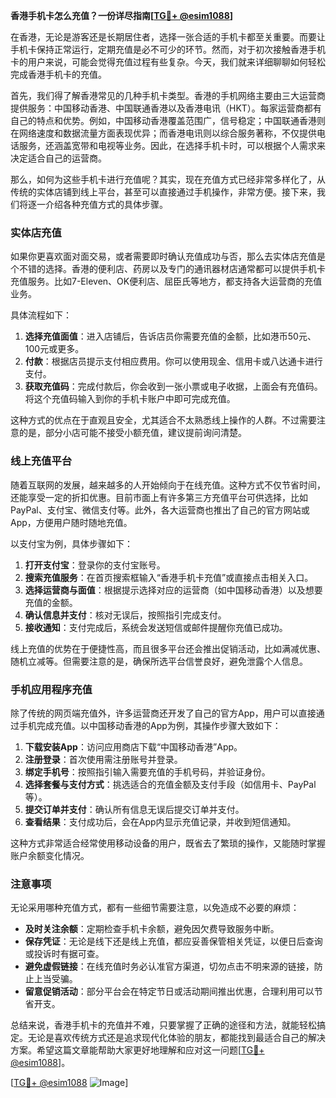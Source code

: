 **香港手机卡怎么充值？一份详尽指南[[TG💪+ @esim1088](https://t.me/s/esim1088)]**

在香港，无论是游客还是长期居住者，选择一张合适的手机卡都至关重要。而要让手机卡保持正常运行，定期充值是必不可少的环节。然而，对于初次接触香港手机卡的用户来说，可能会觉得充值过程有些复杂。今天，我们就来详细聊聊如何轻松完成香港手机卡的充值。

首先，我们得了解香港常见的几种手机卡类型。香港的手机网络主要由三大运营商提供服务：中国移动香港、中国联通香港以及香港电讯（HKT）。每家运营商都有自己的特点和优势。例如，中国移动香港覆盖范围广，信号稳定；中国联通香港则在网络速度和数据流量方面表现优异；而香港电讯则以综合服务著称，不仅提供电话服务，还涵盖宽带和电视等业务。因此，在选择手机卡时，可以根据个人需求来决定适合自己的运营商。

那么，如何为这些手机卡进行充值呢？其实，现在充值方式已经非常多样化了，从传统的实体店铺到线上平台，甚至可以直接通过手机操作，非常方便。接下来，我们将逐一介绍各种充值方式的具体步骤。

### 实体店充值

如果你更喜欢面对面交易，或者需要即时确认充值成功与否，那么去实体店充值是个不错的选择。香港的便利店、药房以及专门的通讯器材店通常都可以提供手机卡充值服务。比如7-Eleven、OK便利店、屈臣氏等地方，都支持各大运营商的充值业务。

具体流程如下：
1. **选择充值面值**：进入店铺后，告诉店员你需要充值的金额，比如港币50元、100元或更多。
2. **付款**：根据店员提示支付相应费用。你可以使用现金、信用卡或八达通卡进行支付。
3. **获取充值码**：完成付款后，你会收到一张小票或电子收据，上面会有充值码。将这个充值码输入到你的手机卡账户中即可完成充值。

这种方式的优点在于直观且安全，尤其适合不太熟悉线上操作的人群。不过需要注意的是，部分小店可能不接受小额充值，建议提前询问清楚。

### 线上充值平台

随着互联网的发展，越来越多的人开始倾向于在线充值。这种方式不仅节省时间，还能享受一定的折扣优惠。目前市面上有许多第三方充值平台可供选择，比如PayPal、支付宝、微信支付等。此外，各大运营商也推出了自己的官方网站或App，方便用户随时随地充值。

以支付宝为例，具体步骤如下：
1. **打开支付宝**：登录你的支付宝账号。
2. **搜索充值服务**：在首页搜索框输入“香港手机卡充值”或直接点击相关入口。
3. **选择运营商与面值**：根据提示选择对应的运营商（如中国移动香港）以及想要充值的金额。
4. **确认信息并支付**：核对无误后，按照指引完成支付。
5. **接收通知**：支付完成后，系统会发送短信或邮件提醒你充值已成功。

线上充值的优势在于便捷性高，而且很多平台还会推出促销活动，比如满减优惠、随机立减等。但需要注意的是，确保所选平台信誉良好，避免泄露个人信息。

### 手机应用程序充值

除了传统的网页端充值外，许多运营商还开发了自己的官方App，用户可以直接通过手机完成充值。以中国移动香港的App为例，其操作步骤大致如下：
1. **下载安装App**：访问应用商店下载“中国移动香港”App。
2. **注册登录**：首次使用需注册账号并登录。
3. **绑定手机号**：按照指引输入需要充值的手机号码，并验证身份。
4. **选择套餐与支付方式**：挑选适合的充值金额及支付手段（如信用卡、PayPal等）。
5. **提交订单并支付**：确认所有信息无误后提交订单并支付。
6. **查看结果**：支付成功后，会在App内显示充值记录，并收到短信通知。

这种方式非常适合经常使用移动设备的用户，既省去了繁琐的操作，又能随时掌握账户余额变化情况。

### 注意事项

无论采用哪种充值方式，都有一些细节需要注意，以免造成不必要的麻烦：
- **及时关注余额**：定期检查手机卡余额，避免因欠费导致服务中断。
- **保存凭证**：无论是线下还是线上充值，都应妥善保管相关凭证，以便日后查询或投诉时有据可查。
- **避免虚假链接**：在线充值时务必认准官方渠道，切勿点击不明来源的链接，防止上当受骗。
- **留意促销活动**：部分平台会在特定节日或活动期间推出优惠，合理利用可以节省开支。

总结来说，香港手机卡的充值并不难，只要掌握了正确的途径和方法，就能轻松搞定。无论是喜欢传统方式还是追求现代化体验的朋友，都能找到最适合自己的解决方案。希望这篇文章能帮助大家更好地理解和应对这一问题[[TG💪+ @esim1088](https://t.me/s/esim1088)]。

[[TG💪+ @esim1088](https://t.me/s/esim1088) ![Image](https://i.postimg.cc/4NQfJmqS/Snipaste-2025-05-13-00-14-12.png)]